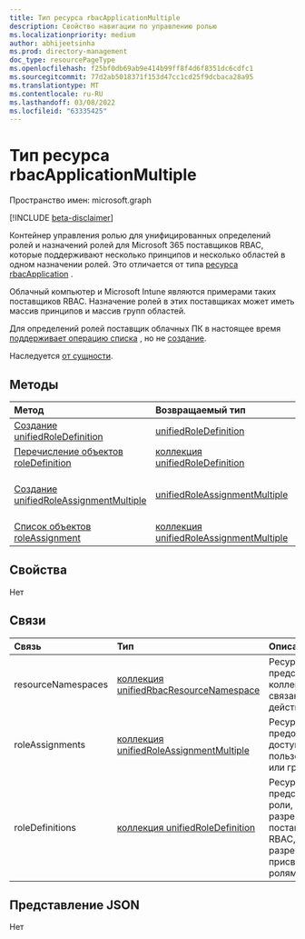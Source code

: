 ```yaml
---
title: Тип ресурса rbacApplicationMultiple
description: Свойство навигации по управлению ролью
ms.localizationpriority: medium
author: abhijeetsinha
ms.prod: directory-management
doc_type: resourcePageType
ms.openlocfilehash: f25bf0db69ab9e414b99ff8f4d6f8351dc6cdfc1
ms.sourcegitcommit: 77d2ab5018371f153d47cc1cd25f9dcbaca28a95
ms.translationtype: MT
ms.contentlocale: ru-RU
ms.lasthandoff: 03/08/2022
ms.locfileid: "63335425"
---
```

# <a name="rbacapplicationmultiple-resource-type"></a>Тип ресурса rbacApplicationMultiple

Пространство имен: microsoft.graph

[!INCLUDE [beta-disclaimer](../../includes/beta-disclaimer.md)]

Контейнер управления ролью для унифицированных определений ролей и назначений ролей для Microsoft 365 поставщиков RBAC, которые поддерживают несколько принципов и несколько областей в одном назначении ролей. Это отличается от типа [ресурса rbacApplication](rbacapplication.md) .

Облачный компьютер и Microsoft Intune являются примерами таких поставщиков RBAC. Назначение ролей в этих поставщиках может иметь массив принципов и массив групп областей.

Для определений ролей поставщик облачных ПК в настоящее время [поддерживает операцию списка](../api/rbacapplication-list-roledefinitions.md) , но не [создание](../api/rbacapplication-post-roledefinitions.md).

Наследуется [от сущности](entity.md).

## <a name="methods"></a>Методы

| Метод       | Возвращаемый тип | Описание |
|:-------------|:------------|:------------|
| [Создание unifiedRoleDefinition](../api/rbacapplication-post-roledefinitions.md) | [unifiedRoleDefinition](unifiedroledefinition.md) | Создайте новое единоеRoleDefinition, разместив в коллекции roleDefinitions. |
| [Перечисление объектов roleDefinition](../api/rbacapplication-list-roledefinitions.md) | [коллекция unifiedRoleDefinition](unifiedroledefinition.md) | Получите коллекцию объектов unifiedRoleDefinition. |
| [Создание unifiedRoleAssignmentMultiple](../api/rbacapplicationmultiple-post-roleassignments.md) | [unifiedRoleAssignmentMultiple](unifiedroleassignmentmultiple.md) | Создайте новый объединенныйRoleAssignmentMultiple, разместив в коллекции roleAssignments. |
| [Список объектов roleAssignment](../api/rbacapplicationmultiple-list-roleassignments.md) | [коллекция unifiedRoleAssignmentMultiple](unifiedroleassignmentmultiple.md) | Получите коллекцию объектов unifiedRoleAssignmentMultiple. |

## <a name="properties"></a>Свойства

Нет

## <a name="relationships"></a>Связи

|Связь|Тип|Описание|
|:---|:---|:---|
|resourceNamespaces|[коллекция unifiedRbacResourceNamespace](../resources/unifiedrbacresourcenamespace.md)|Ресурс, представляючий коллекцию связанных действий.|
|roleAssignments|[коллекция unifiedRoleAssignmentMultiple](../resources/unifiedroleassignmentmultiple.md)| Ресурс для предоставления доступа пользователям или группам. |
|roleDefinitions|[коллекция unifiedRoleDefinition](../resources/unifiedroledefinition.md)| Ресурс, представляющий роли, разрешенные поставщиками RBAC, и разрешения, присвоенные ролям. |

## <a name="json-representation"></a>Представление JSON

Нет

<!-- uuid: 16cd6b66-4b1a-43a1-adaf-3a886856ed98
2019-02-04 14:57:30 UTC -->
<!-- {
  "type": "#page.annotation",
  "description": "rbacApplicationMultiple resource",
  "keywords": "",
  "section": "documentation",
  "tocPath": ""
}-->



